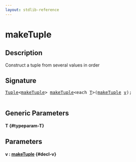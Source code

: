 ```yaml
---
layout: stdlib-reference
---
```


# makeTuple

## Description

Construct a tuple from several values in order




## Signature 

<pre>
<a href="/stdlib-reference/types/tuple-0/index" class="code_type">Tuple</a>&lt;<a href="/stdlib-reference/global-decls/maketuple-4">makeTuple</a>&gt; <a href="/stdlib-reference/global-decls/maketuple-4">makeTuple</a>&lt;<span class="code_keyword">each</span> <a href="/stdlib-reference/global-decls/maketuple-4#typeparam-T" class="code_type">T</a>&gt;(<a href="/stdlib-reference/global-decls/maketuple-4">makeTuple</a> <a href="/stdlib-reference/global-decls/maketuple-4#decl-v" class="code_param">v</a>);

</pre>

## Generic Parameters

#### T {#typeparam-T}

## Parameters

#### v  : [makeTuple](/stdlib-reference/global-decls/maketuple-4) {#decl-v}


